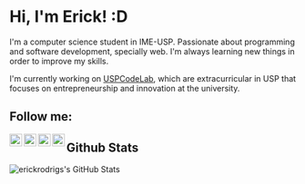 # Hi, I'm Erick! :D

I'm a computer science student in IME-USP. Passionate about programming and software development, specially web. I'm always learning new things in order to improve my skills.

I'm currently working on [USPCodeLab](http://codelab.ime.usp.br), which are extracurricular in USP that focuses on entrepreneurship and innovation at the university.

## Follow me:

[<img align="left" alt="LinkedIn" width="22px" src="https://cdn.jsdelivr.net/npm/simple-icons@v3/icons/linkedin.svg" />][linkedin]
[<img align="left" alt="Instagram" width="22px" src="https://cdn.jsdelivr.net/npm/simple-icons@v3/icons/instagram.svg" />][instagram]
[<img align="left" alt="Github" width="22px" src="https://cdn.jsdelivr.net/npm/simple-icons@3.5.0/icons/github.svg" />][github]
[<img align="left" alt="Gitlab" width="22px" src="https://cdn.jsdelivr.net/npm/simple-icons@3.5.0/icons/gitlab.svg" />][gitlab]

[linkedin]: https://www.linkedin.com/in/erick-rodrigues-santana/
[instagram]: https://www.instagram.com/erickrodrigs_/
[github]: https://github.com/erickrodrigs
[gitlab]: https://gitlab.com/erick-rs

## Github Stats

<img align="left" src="https://github-readme-stats.vercel.app/api?username=erickrodrigs&show_icons=true&hide_border=true" alt="erickrodrigs's GitHub Stats" />
